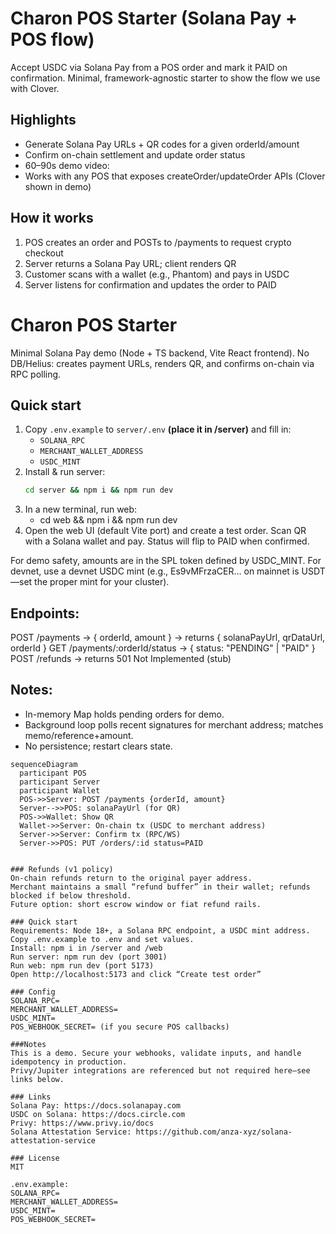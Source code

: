 # Charon POS Starter (Solana Pay + POS flow)

Accept USDC via Solana Pay from a POS order and mark it PAID on confirmation. Minimal, framework-agnostic starter to show the flow we use with Clover.

## Highlights
- Generate Solana Pay URLs + QR codes for a given orderId/amount
- Confirm on-chain settlement and update order status
- 60–90s demo video: <Loom link>
- Works with any POS that exposes createOrder/updateOrder APIs (Clover shown in demo)

## How it works
1. POS creates an order and POSTs to /payments to request crypto checkout
2. Server returns a Solana Pay URL; client renders QR
3. Customer scans with a wallet (e.g., Phantom) and pays in USDC
4. Server listens for confirmation and updates the order to PAID

# Charon POS Starter

Minimal Solana Pay demo (Node + TS backend, Vite React frontend). No DB/Helius: creates payment URLs, renders QR, and confirms on-chain via RPC polling.

## Quick start
1. Copy `.env.example` to `server/.env` **(place it in /server)** and fill in:
   - `SOLANA_RPC`
   - `MERCHANT_WALLET_ADDRESS`
   - `USDC_MINT`
2. Install & run server:
   ```bash
   cd server && npm i && npm run dev
3. In a new terminal, run web:
   - cd web && npm i && npm run dev
4. Open the web UI (default Vite port) and create a test order. Scan QR with a Solana wallet and pay. Status will flip to PAID when confirmed.

 For demo safety, amounts are in the SPL token defined by USDC_MINT. For devnet, use a devnet USDC mint (e.g., Es9vMFrzaCER... on mainnet is USDT—set the proper mint for your cluster).

## Endpoints:
POST /payments → { orderId, amount } → returns { solanaPayUrl, qrDataUrl, orderId }
GET /payments/:orderId/status → { status: "PENDING" | "PAID" }
POST /refunds → returns 501 Not Implemented (stub)

## Notes:
- In-memory Map holds pending orders for demo.
- Background loop polls recent signatures for merchant address; matches memo/reference+amount.
- No persistence; restart clears state.

```mermaid
sequenceDiagram
  participant POS
  participant Server
  participant Wallet
  POS->>Server: POST /payments {orderId, amount}
  Server-->>POS: solanaPayUrl (for QR)
  POS->>Wallet: Show QR
  Wallet->>Server: On-chain tx (USDC to merchant address)
  Server->>Server: Confirm tx (RPC/WS)
  Server->>POS: PUT /orders/:id status=PAID


### Refunds (v1 policy)
On-chain refunds return to the original payer address.
Merchant maintains a small “refund buffer” in their wallet; refunds blocked if below threshold.
Future option: short escrow window or fiat refund rails.

### Quick start
Requirements: Node 18+, a Solana RPC endpoint, a USDC mint address.
Copy .env.example to .env and set values.
Install: npm i in /server and /web
Run server: npm run dev (port 3001)
Run web: npm run dev (port 5173)
Open http://localhost:5173 and click “Create test order”

### Config
SOLANA_RPC=
MERCHANT_WALLET_ADDRESS=
USDC_MINT=
POS_WEBHOOK_SECRET= (if you secure POS callbacks)

###Notes
This is a demo. Secure your webhooks, validate inputs, and handle idempotency in production.
Privy/Jupiter integrations are referenced but not required here—see links below.

### Links
Solana Pay: https://docs.solanapay.com
USDC on Solana: https://docs.circle.com
Privy: https://www.privy.io/docs
Solana Attestation Service: https://github.com/anza-xyz/solana-attestation-service

### License
MIT 

.env.example:
SOLANA_RPC=
MERCHANT_WALLET_ADDRESS=
USDC_MINT=
POS_WEBHOOK_SECRET=
